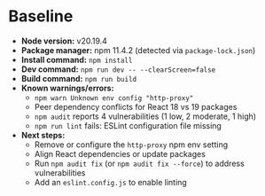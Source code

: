 # Baseline

- **Node version:** v20.19.4
- **Package manager:** npm 11.4.2 (detected via `package-lock.json`)
- **Install command:** `npm install`
- **Dev command:** `npm run dev -- --clearScreen=false`
- **Build command:** `npm run build`
- **Known warnings/errors:**
  - `npm warn Unknown env config "http-proxy"`
  - Peer dependency conflicts for React 18 vs 19 packages
  - `npm audit` reports 4 vulnerabilities (1 low, 2 moderate, 1 high)
  - `npm run lint` fails: ESLint configuration file missing
- **Next steps:**
  - Remove or configure the `http-proxy` npm env setting
  - Align React dependencies or update packages
  - Run `npm audit fix` (or `npm audit fix --force`) to address vulnerabilities
  - Add an `eslint.config.js` to enable linting
